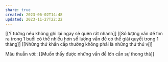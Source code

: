 ```yaml
---
share: true
created: 2023-06-02T14:48
updated: 2023-11-27T22:22
---
```

[[Ý tưởng nếu không ghi lại ngay sẽ quên rất nhanh]]
[[Số lượng vấn đề tìm ra trong 1 buổi có thể nhiều hơn số lượng vấn đề có thể giải quyết trong 1 tháng]]
[[Những thứ khẩn cấp thường không phải là những thứ thú vị]] 

Mâu thuẫn với:: [[Muốn thấy được những vấn đề lớn cần sự thong thả]]